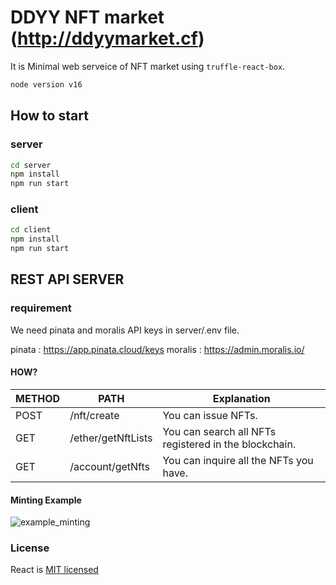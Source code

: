 # DDYY NFT market (http://ddyymarket.cf)


It is Minimal web serveice of NFT market using `truffle-react-box`.

```bash
node version v16
```

## How to start

### server
```bash
cd server
npm install
npm run start
```

### client
```bash
cd client
npm install
npm run start
```

## REST API SERVER

### requirement

We need pinata and moralis API keys in server/.env file.

pinata : https://app.pinata.cloud/keys
moralis : https://admin.moralis.io/

#### HOW?

|METHOD|PATH|Explanation| 
|----|---|---|
|POST|/nft/create|You can issue NFTs.|
|GET|/ether/getNftLists|You can search all NFTs registered in the blockchain.|
|GET|/account/getNfts|You can inquire all the NFTs you have.|


#### Minting Example

![example_minting](https://user-images.githubusercontent.com/96492567/163756982-b9c4dc40-5ec5-49e5-a185-76172260787b.gif)



### License
React is [MIT licensed](./LICENSE)
